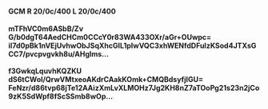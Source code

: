 #### GCM R 20/0c/400 L 20/0c/400
**mTFhVC0m6ASbB/Zv**<br/>**G/b0dgT64AedCHCm0CCcY0r83WA433OXr/aGr+OUwpc=**<br/>**iI7d0pBk1nVEjUvhwObJSqXhcGIL1pIwVQC3xhWENfdDFulzKSod4JTXsGCC7/pvcpvgvkh8u/AHglms...**<br/><br/>
**f3GwkqLquvhKQZKU**<br/>**dS6tCWol/QrwVMtxeoAKdrCAakKOmk+CMQBdsyfjIGU=**<br/>**FeNzr/d86tvp68jTe12AAizXmLvXLMOHz7Jg2KH8nZ7aTOoPg21s23n2jCo9zK5SdWpf8fScSSmb8wOp...**